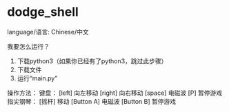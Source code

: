# dodge_shell

language/语言: Chinese/中文

我要怎么运行？
1. 下载python3（如果你已经有了python3，跳过此步骤）
2. 下载文件
3. 运行“main.py”

操作方法：
    键盘：
        [left] 向左移动
        [right] 向右移动
        [space] 电磁波
        [P] 暂停游戏
    指尖钢琴：
        [摇杆] 移动
        [Button A] 电磁波
        [Button B] 暂停游戏

